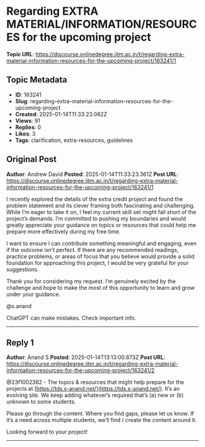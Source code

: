 # Regarding EXTRA MATERIAL/INFORMATION/RESOURCES for the upcoming project

**Topic URL**: https://discourse.onlinedegree.iitm.ac.in/t/regarding-extra-material-information-resources-for-the-upcoming-project/163241/1

## Topic Metadata
- **ID**: 163241
- **Slug**: regarding-extra-material-information-resources-for-the-upcoming-project
- **Created**: 2025-01-14T11:33:23.082Z
- **Views**: 91
- **Replies**: 0
- **Likes**: 3
- **Tags**: clarification, extra-resources, guidelines

## Original Post
**Author**: Andrew David
**Posted**: 2025-01-14T11:33:23.361Z
**Post URL**: https://discourse.onlinedegree.iitm.ac.in/t/regarding-extra-material-information-resources-for-the-upcoming-project/163241/1

I recently explored the details of the extra credit project and found the problem statement and its clever framing both fascinating and challenging. While I’m eager to take it on, I feel my current skill set might fall short of the project’s demands. I’m committed to pushing my boundaries and would greatly appreciate your guidance on topics or resources that could help me prepare more effectively during my free time.

I want to ensure I can contribute something meaningful and engaging, even if the outcome isn’t perfect. If there are any recommended readings, practice problems, or areas of focus that you believe would provide a solid foundation for approaching this project, I would be very grateful for your suggestions.

Thank you for considering my request. I’m genuinely excited by the challenge and hope to make the most of this opportunity to learn and grow under your guidance.

@s.anand

ChatGPT can make mistakes. Check important info.

---

## Reply 1
**Author**: Anand S
**Posted**: 2025-01-14T13:13:00.873Z
**Post URL**: https://discourse.onlinedegree.iitm.ac.in/t/regarding-extra-material-information-resources-for-the-upcoming-project/163241/2

@23f1002382 - The topics & resources that might help prepare for the projects at [https://tds.s-anand.net/](https://tds.s-anand.net/). It’s an evolving site. We keep adding whatever’s required that’s (a) new or (b) unknown to some students.

Please go through the content. Where you find gaps, please let us know. If it’s a need across multiple students, we’ll find / create the content around it.

Looking forward to your project!

---
